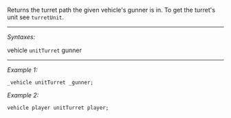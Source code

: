 Returns the turret path the given vehicle's gunner is in.
To get the turret's unit see `turretUnit`.


---
*Syntaxes:*

vehicle `unitTurret` gunner

---
*Example 1:*

```sqf
_vehicle unitTurret _gunner;
```

*Example 2:*

```sqf
vehicle player unitTurret player;
```